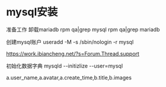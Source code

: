 
# mysql安装

准备工作
卸载mariadb
rpm qa|grep mysql
rpm qa|grep mariadb

创建mysql账户
useradd -M -s /sbin/nologin -r mysql




https://work.ibiancheng.net/?s=Forum.Thread.support

初始化数据字典
mysqld --initizlize --user=mysql 




a.user_name,a.avatar,a.create_time,b.title,b.images